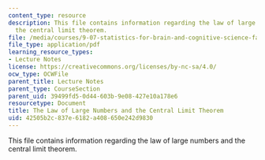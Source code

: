 ```yaml
---
content_type: resource
description: This file contains information regarding the law of large numbers and
  the central limit theorem.
file: /media/courses/9-07-statistics-for-brain-and-cognitive-science-fall-2016/42505b2c837e6182a408650e242d9830_MIT9_07F16_lec7.pdf
file_type: application/pdf
learning_resource_types:
- Lecture Notes
license: https://creativecommons.org/licenses/by-nc-sa/4.0/
ocw_type: OCWFile
parent_title: Lecture Notes
parent_type: CourseSection
parent_uid: 39499fd5-0d44-603b-9e08-427e10a178e6
resourcetype: Document
title: The Law of Large Numbers and the Central Limit Theorem
uid: 42505b2c-837e-6182-a408-650e242d9830
---
```

This file contains information regarding the law of large numbers and the central limit theorem.